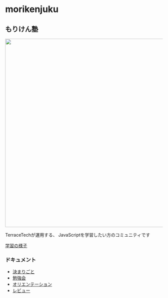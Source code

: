 # morikenjuku

## もりけん塾


<img src="https://kenjimorita.jp/wp-content/uploads/2021/09/yello.png" width="600">

TerraceTechが運用する、
JavaScriptを学習したい方のコミュニティです

[学習の様子](https://terracetech.jp/category/morikenjuku/)

### ドキュメント

- [決まりごと](https://github.com/kenmori/morikenjuku/blob/main/doc/kimarigoto.md)
- [勉強会](https://github.com/kenmori/morikenjuku/blob/main/doc/benkyoukai.md)
- [オリエンテーション](https://github.com/kenmori/morikenjuku/blob/main/doc/orien.md)
- [レビュー](https://github.com/kenmori/morikenjuku/blob/main/doc/review.md)


